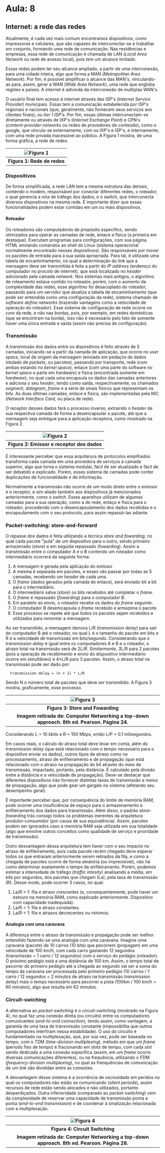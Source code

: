 
# Aula: 8


## Internet: a rede das redes

Atualmente, é cada vez mais comum encontramos dispositivos, como impressoras e celulares, que são capazes de interconectar-se e trabalhar em conjunto, formando uma rede de comunicação. Nas residências e empresas, essa rede de comunicação é chamada de LAN (*Local Area Network* ou rede de acesso local), pois tem um alcance limitado.

Essas redes podem ter seu alcance ampliado, a partir de uma interconexão, para uma cidade inteira, algo que forma a MAN (*Metropolitan Area Network*). Por fim, é possível amplificar o alcance das MAN's, vinculando-as para, assim, gerar a WAN (*Wide Area Network*), uma rede que engloba regiões e países. A internet é adivinda da interconexão de multiplas WAN's.

O usuário final tem acesso à internet através das ISP's (*Internet Service Provider*) municipais. Essas tem a comunicação estabelecida por ISP's regionais e nacionais (que, geralmente, não fornecem seus serviços aos clientes finais), ou *tier 1 ISP's*. Por fim, essas últimas interconectam-se diretamente ou através de IXP's (*Internet Exchange Point*) e CPN's (*content-provider networks* ou redes de provedores de conteúdo), como o google, que vincula-se externamente, com os IXP's e ISP's, e internamente, com uma rede privada inacessível ao público. A Figura 1 mostra, de uma forma gráfica, a rede de redes.





|![Figura 1](imagens/08/08%20-%20redes.png)|
|:--------:|
|<b>Figura 1: Rede de redes</b>| 

### Dispositivos

De forma simplificada, a rede LAN tem a mesma estrutura das demais, contendo o modem, responsável por conectar diferentes redes, o roteador, o qual gerencia a rota de tráfego dos dados, e o switch, que interconecta diversos dispositivos na mesma rede. É importante dizer que essas funcionalidades podem estar contidas em um ou mais dispositivos.


#### Roteador

Os roteadores são computadores de propósito específico, sendo otimizados para operar as camadas de rede, enlace e física (a primeira em destaque). Executam programas para configurações, com sua página HTML enviando comandos ao shell do Linux (sistema operacional normalmente encontrado nesses dispositivos). São responsáveis por mover os pacotes de entrada para a sua saída apropriada. Para tal, é utilizado uma tabela de encaminhamento, no qual a determinação do *link* que a mensagem deve ser transmitida é feita a partir do *IP address* (endereço do computador no procolo de internet), que está localizado no *header* adicionado pela camada *network*. Nos sistemas mais antigos, o algoritmo de roteamento estava contido no roteador, porém, com o aumento da complexidade das redes, esse algoritmo foi desacoplado do roteador, passando para um servidor que atualiza a tabela de encaminhamento (que pode ser entendida como uma configuração da rede), sistema chamado de *software define networks* (trazendo vantagens como a velocidade de operação do roteador). 
Esse sistema de configuração de rede ocorre no *core* da rede, e não nas bordas, pois, por exemplo, em redes domésticas (que se encontram na borda), isso não é necessário pelo fato de somente haver uma única entrada e saída (assim não precisa de configuração).


### Transmissão

A transmissão dos dados entre os dispositivos é feito através de 5 camadas, iniciando-se a partir da camada de aplicação, que ocorre no *user space*, local de origem da mensagem (enviado em pedaços de dados intulado de *packets*, ou pacotes), passando por transporte, rede (com ambas estando no *kernel space*), enlace (com uma parte do software no *kernel space* e parte em *hardware*) e física (encontrada somente em *hardware*), no qual cada uma encapsula os dados das camadas anteriores e adiciona o seu *header*, tendo como saída, respectivamente, os chamados *segment*, *datagram*, *frame* e a série de sinais físicos que representam os *bits*.
As duas últimas camadas, enlace e física, são implementadas pela NIC (*Network Interface Card*, ou placa de rede).

O receptor desses dados fará o processo inverso, extraindo o *header* de sua respectiva camada de forma a desencapsular o pacote, até que a mensagem seja entregue para a aplicação receptora, como mostrado na Figura 2.



|![Figura 2](imagens/08/08%20-%20Emissor%20e%20receptor%20dos%20dados.png)|
|:--------:|
|<b>Figura 2: Emissor e receptor dos dados</b>| 

É interessante perceber que essa arquiterura de protocolos empilhados transforma cada camada em uma provedora de serviços à camada superior, algo que torna o sistema modular, fácil de ser atualizado e fácil de ser debatido e explicado. Porém, esses sistema de camadas pode conter duplicações de funcionalidade e de informação.

Normalmente a transmissão não ocorre de um modo direto entre o emissor e o receptor, e sim aliado também aos dispositivos já mencionados anteriormente, como o *switch*. Esses aparelhos utilizam de algumas camadas para a sua operação, como a de rede, enlaço e física para o roteador, procedendo com o desencapsulamento dos dados recebidas e o encapsulamento com o seu protocolo, para assim repassá-las adiante.


### Packet-switching: store-and-forward

O repasse dos dados é feita utilizando a técnica *store and fowarding*, no qual cada pacote "pula" de um dispositivo para o outro, sendo primeiro armazenado (store) e em seguida repassado (fowarding). Assim a transmissão entre o computador A e o B contendo um roteador como intermediário ocorrerá da seguinte forma:

  1. A mensagem é gerada pela aplicação do emissor
  2. A mesma é separada em pacotes, e esses vão passar por todas as 5 camadas, recebendo um *header* de cada uma.
  3. O *frame* (dados gerados pela camada de enlace), será enviado bit a bit para o intermediário.
  4. O intermediário salva (*store*) os bits recebidos até completar o *frame*.
  5. O *frame* é repassado (*fowarding*) para o computador B.
  6. Em paralelo ao envio, o roteador recebe os dados do *frame* seguinte.
  7. O computador B desemcapsula o *frame* recebido e armazena o pacote.
  8. Esse processo se repete até que todos os pacotes sejam recebidos e utilizados para remontar a mensagem.

Ao ser transmitido, a mensagem demora L/R (*transmission delay*) para sair do computador B até o roteador, no qual L é o tamanho do pacote em bits e R é a velocidade de transmissão em bits/segundo. Considerando que o *transmission delay* é igual entre os computadores A e B e o roteador, o atraso total na transmissão será de 2*L/R. Similarmente, 3*L/R para 2 pacotes (pois a operação de recebimento e envio do dispositivo intermediário ocorre em simultâneo) e 4*L/R para 3 pacotes. Assim, o atraso total na transmissão pode ser dado por: 
      
      transmission delay = (n + 1) * L/R
      
Sendo N o número total de pacotes que deve ser transmitido.
A Figura 3 mostra, graficamente, esse processo.


|![Figura 3](imagens/08/08%20-%20store-and-forwarding.png)|
|:--------:|
|<b>Figura 3: Store and Fowarding</b> 
<b>Imagem retirada de: Computer Networking a top-down approach. 8th ed. Pearson. Página 24.</b>| 

Considerando L = 10 kbits e R = 100 Mbps, então L/P = 0.1 milisegundos.

Em casos reais, o cálculo do atraso total deve levar em conta, além do *transmission delay* (que está relacionado com o tempo necessário para o dispositivo enviar os dados), outros tipos de atraso como no processamento, atraso de enfileiramento e de propagação (que está relacionado com o atraso na propagação do bit através do meio de transmissão, impactado, portanto, pela distância. É calculado pela divisão entre a distância e a velocidade de propagação). Deve-se destacar que diferentes dispositivos irão fornecer distintas taxas de transmissão e meios de propagação, algo que pode gear um gargalo no sistema (afetando seu desempenho geral).

É importante perceber que, por consequência do limite de memória RAM, pode ocorrer uma insuficiência de espaço para o armazenamento e enfileiramento dos dados para transmissão. Além disso, o padrão *store-fowarding* trás consigo todos os problemas inerentes da arquitetura produtor-consumidor (por causa de sua equivalência). Assim, pacotes podem ser ignorados caso a memória RAM seja utilizada em sua totalidade (algo que envolve outros conceitos como qualidade de serviço e prioridade de transmissão).

Outro desvantagem dessa arquitetura tem haver com o seu impacto no atraso de enfileiramento, pois cada pacote recém chegado deve esperar todos os que entraram anteriormente serem retirados da fila, e como a chegada de pacotes ocorre de forma aleatória (ou imprevisível), não há como determinar exatamente o tempo de enfileiramento. Porém, podemos estimar a intensidade de tráfego (*traffic intesity*) analisando a média, em bits por segundos, dos pacotes que chegam (La), pela taxa de transmissão (R). Desse modo, pode ocorrer 3 casos, no qual:

  1. La/R > 1: fila e atraso crescentes (e, consequentemente, pode haver um estouro na memória RAM, como explicado anteriormente. Dispositivo com capacidade inadequada).
  2. La/R = 1: fila e atraso constantes.
  3. La/R < 1: fila e atrasos decrecentes ou mínimos.



#### Analogia com uma caravana

A diferença entre o atraso da transmissão e propagação pode ser melhor entendido fazendo-se uma analogia com uma caravana.
Imagine uma caravana (pacote) de 10 carros (10 bits) que pecorrem (propagam) em uma velocidade de 100 km/h, com cada carro gastando 12 segundos (transmissão = 1 carro / 12 segundos) com o serviço do pedágio (roteador). O próximo pedágio está a uma distância de 100 km. Assim, o tempo total de pecorrer do primeiro pedágio até a chegada ao segundo vai ser a soma do tempo da caravana ser processada pelo primeiro pedágio (10 carros / 1 carro / 12 segundos = 2 minutos de atraso na transmissão *transmission delay*) mais o tempo necessário para pecorrer a pista (100km / 100 km/h = 60 minutos), algo que resulta em 62 minutos.



### Circuit-swiching

A alternativa ao *packet-switching* é o *circuit-switching* (mostrado na Figura 4), no qual faz uma conexão direta (ou circuito) entre os computadores comunicantes (*end-to-end connection*), tendo assim, como vantagem, a garantia de uma taxa de transmissão constante (impossibilita que outros computadores interfiram nessa estabilidade). O uso do circuito é fundamentado na multiplexação, que, por sua vez, pode ser baseada no tempo, com o TDM (*time-division multiplexing*), método em que um *frame* (período fixo de tempo) é fracionando em *slots* de tempo, com cada *slot* sendo dedicado a uma conexão específica (assim, em um *frame* ocorre diversas comunicações diferentes), ou na frequência, utilizando o FDM (*frequency-division multiplexing*), no qual as frenquências de comunicação de um *link* são divididas entre as conexões.

A desvantagem desse sistema é a ocorrência de osciosidade em perídos no qual os computadores não estão se comunicando (*silent periods*), assim recursos de rede estão sendo alocados e não utilizados, portanto desperdiçados. Outra inferioridade (comparado ao *packet-switching*) vem da complexidade de reservar uma capacidade de transmissão ponta a ponta (*end-to-end transmission*) e de coordenar a sinalização relacionada com a multiplexação.



|![Figura 4](imagens/08/08%20-%20circuit-switching.png)|
|:--------:|
|<b>Figura 4: Circuit Switching</b> 
<b>Imagem retirada de: Computer Networking a top-down approach. 8th ed. Pearson. Página 28.</b>| 


